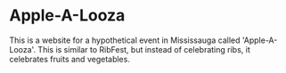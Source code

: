 # Apple-A-Looza

This is a website for a hypothetical event in Mississauga called 'Apple-A-Looza'. This is similar to RibFest, but instead of celebrating ribs, it celebrates fruits and vegetables.
